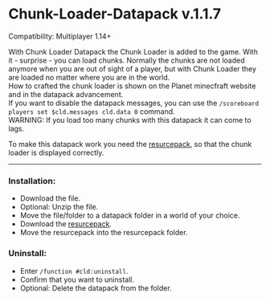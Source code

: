 # Chunk-Loader-Datapack v.1.1.7
Compatibility: Multiplayer 1.14+

With Chunk Loader Datapack the Chunk Loader is added to the game. With it - surprise - you can load chunks.
Normally the chunks are not loaded anymore when you are out of sight of a player, but with Chunk Loader they are loaded no matter where you are in the world.    
How to crafted the chunk loader is shown on the Planet minecfraft website and in the datapack advancement.                     
If you want to disable the datapack messages, you can use the `/scoreboard players set $cld.messages cld.data 0` command.                                                                   
WARNING: If you load too many chunks with this datapack it can come to lags.                          

To make this datapack work you need the [resurcepack](https://www.dropbox.com/s/9qk4izhl6lqmtoa/Chunk-Loader-Resurcepack.zip?dl=1), so that the chunk loader is displayed correctly.

***

### Installation:
  - Download the file.
  - Optional: Unzip the file.
  - Move the file/folder to a datapack folder in a world of your choice.
  - Download the [resurcepack](https://www.dropbox.com/s/9qk4izhl6lqmtoa/Chunk-Loader-Resurcepack.zip?dl=1).
  - Move the resurcepack into the resurcepack folder.


### Uninstall:
  - Enter `/function #cld:uninstall`.
  - Confirm that you want to uninstall.
  - Optional: Delete the datapack from the folder.
